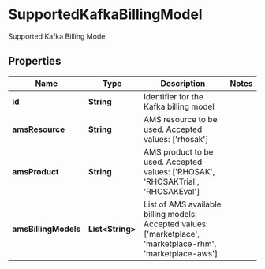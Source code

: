 

# SupportedKafkaBillingModel

Supported Kafka Billing Model

## Properties

Name | Type | Description | Notes
------------ | ------------- | ------------- | -------------
**id** | **String** | Identifier for the Kafka billing model | 
**amsResource** | **String** | AMS resource to be used. Accepted values: [&#39;rhosak&#39;] | 
**amsProduct** | **String** | AMS product to be used. Accepted values: [&#39;RHOSAK&#39;, &#39;RHOSAKTrial&#39;, &#39;RHOSAKEval&#39;] | 
**amsBillingModels** | **List&lt;String&gt;** | List of AMS available billing models: Accepted values: [&#39;marketplace&#39;, &#39;marketplace-rhm&#39;, &#39;marketplace-aws&#39;] | 



